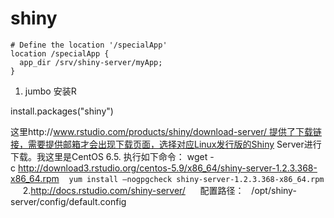 # shiny


```
# Define the location '/specialApp'
location /specialApp {
  app_dir /srv/shiny-server/myApp;
}
```


1.	jumbo 安装R

install.packages("shiny") 

这里http://www.rstudio.com/products/shiny/download-server/ 提供了下载链接，需要提供邮箱才会出现下载页面，选择对应Linux发行版的Shiny Server进行下载。我这里是CentOS 6.5.
执行如下命令：
wget -c http://download3.rstudio.org/centos-5.9/x86_64/shiny-server-1.2.3.368-x86_64.rpm
 
 `yum install –nogpgcheck shiny-server-1.2.3.368-x86_64.rpm`
 
 
 2.http://docs.rstudio.com/shiny-server/
 
 
 配置路径：
  /opt/shiny-server/config/default.config



